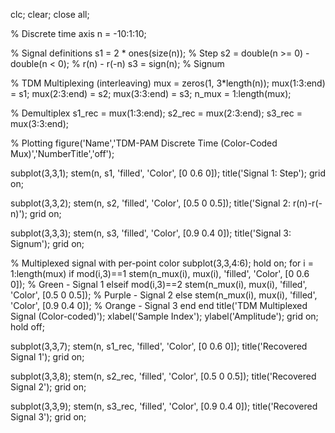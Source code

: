 clc; clear; close all;

% Discrete time axis
n = -10:1:10;

% Signal definitions
s1 = 2 * ones(size(n));                  % Step
s2 = double(n >= 0) - double(n < 0);     % r(n) - r(-n)
s3 = sign(n);                            % Signum

% TDM Multiplexing (interleaving)
mux = zeros(1, 3*length(n));
mux(1:3:end) = s1;
mux(2:3:end) = s2;
mux(3:3:end) = s3;
n_mux = 1:length(mux);

% Demultiplex
s1_rec = mux(1:3:end);
s2_rec = mux(2:3:end);
s3_rec = mux(3:3:end);

% Plotting
figure('Name','TDM-PAM Discrete Time (Color-Coded Mux)','NumberTitle','off');

subplot(3,3,1);
stem(n, s1, 'filled', 'Color', [0 0.6 0]); title('Signal 1: Step'); grid on;

subplot(3,3,2);
stem(n, s2, 'filled', 'Color', [0.5 0 0.5]); title('Signal 2: r(n)-r(-n)'); grid on;

subplot(3,3,3);
stem(n, s3, 'filled', 'Color', [0.9 0.4 0]); title('Signal 3: Signum'); grid on;

% Multiplexed signal with per-point color
subplot(3,3,4:6); hold on;
for i = 1:length(mux)
    if mod(i,3)==1
        stem(n_mux(i), mux(i), 'filled', 'Color', [0 0.6 0]);        % Green - Signal 1
    elseif mod(i,3)==2
        stem(n_mux(i), mux(i), 'filled', 'Color', [0.5 0 0.5]);      % Purple - Signal 2
    else
        stem(n_mux(i), mux(i), 'filled', 'Color', [0.9 0.4 0]);      % Orange - Signal 3
    end
end
title('TDM Multiplexed Signal (Color-coded)');
xlabel('Sample Index'); ylabel('Amplitude'); grid on; hold off;

subplot(3,3,7);
stem(n, s1_rec, 'filled', 'Color', [0 0.6 0]); title('Recovered Signal 1'); grid on;

subplot(3,3,8);
stem(n, s2_rec, 'filled', 'Color', [0.5 0 0.5]); title('Recovered Signal 2'); grid on;

subplot(3,3,9);
stem(n, s3_rec, 'filled', 'Color', [0.9 0.4 0]); title('Recovered Signal 3'); grid on;
